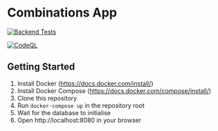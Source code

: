 Combinations App
================

[![Backend Tests](https://github.com/Thomas-Griffin/Impossible-Creatures-Combinations-Web-App/actions/workflows/backend-tests.yml/badge.svg)](https://github.com/Thomas-Griffin/Impossible-Creatures-Combinations-Web-App/actions/workflows/backend-tests.yml)

[![CodeQL](https://github.com/Thomas-Griffin/Impossible-Creatures-Combinations-Web-App/actions/workflows/github-code-scanning/codeql/badge.svg)](https://github.com/Thomas-Griffin/Impossible-Creatures-Combinations-Web-App/actions/workflows/github-code-scanning/codeql)

Getting Started
---------------

1. Install Docker (https://docs.docker.com/install/)
2. Install Docker Compose (https://docs.docker.com/compose/install/)
3. Clone this repository
4. Run `docker-compose up` in the repository root
5. Wait for the database to initialise
6. Open http://localhost:8080 in your browser




